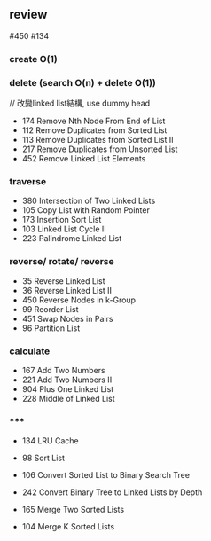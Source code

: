 ## review
#450 #134

### create O(1)
### delete (search O(n) + delete O(1))
// 改變linked list結構, use dummy head

* 174 Remove Nth Node From End of List
* 112 Remove Duplicates from Sorted List
* 113 Remove Duplicates from Sorted List II
* 217 Remove Duplicates from Unsorted List
* 452 Remove Linked List Elements

### traverse
* 380 Intersection of Two Linked Lists
* 105 Copy List with Random Pointer
* 173 Insertion Sort List
* 103 Linked List Cycle II
* 223 Palindrome Linked List


### reverse/ rotate/ reverse
* 35 Reverse Linked List 
* 36 Reverse Linked List II
* 450 Reverse Nodes in k-Group
* 99 Reorder List
* 451 Swap Nodes in Pairs
* 96 Partition List

### calculate
* 167 Add Two Numbers
* 221 Add Two Numbers II
* 904 Plus One Linked List
* 228 Middle of Linked List

### ***
* 134 LRU Cache
* 98 Sort List

* 106 Convert Sorted List to Binary Search Tree
* 242 Convert Binary Tree to Linked Lists by Depth

* 165 Merge Two Sorted Lists
* 104 Merge K Sorted Lists





